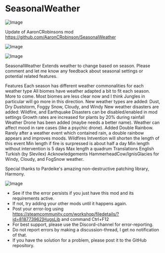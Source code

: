 # SeasonalWeather

![Image](https://i.imgur.com/buuPQel.png)

Update of AaronCRobinsons mod
https://github.com/AaronCRobinson/SeasonalWeather

![Image](https://i.imgur.com/pufA0kM.png)

	
![Image](https://i.imgur.com/Z4GOv8H.png)



SeasonalWeather
Extends weather to change based on season. Please comment and let me know any feedback about seasonal settings or potential related features.

Features
Each season has different weather commonalities for each weather type
All biomes have weather adapted a bit to fit each season. More to come.
Most biomes are less clear now and I think Jungles in particular will go more in this direction.
New weather types are added: Dust, Dry Duststorm, Foggy Snow, Cloudy, and Windy
New weather disasters are added: Wildfire, and Earthquake
Disasters can be disabled/enabled in mod settings
Growth rates are increased for plants by 20% during rainfall
Weather Drone has been added (maybe needs a better name). Weather can affect mood in rare cases (like a psychic drone).
Added Double Rainbow. Rarely after a weather event which contained rain, a double rainbow appears and improves moods.
Wildfires
Intvention will shorten the length of this event
Min length if fire is surpressed is about half a day
Min length without intervention is 5 days
Max length a quadrum
Translations
English
Turkish (by Slevilex)
Acknowledgements
HammerheadCow/IgnisGlacies for Windy, Cloudy, and FogSnow weather.

Special thanks to Pardeike's amazing non-destructive patching library, Harmony.

![Image](https://i.imgur.com/PwoNOj4.png)



-  See if the the error persists if you just have this mod and its requirements active.
-  If not, try adding your other mods until it happens again.
-  Post your error-log using https://steamcommunity.com/workshop/filedetails/?id=818773962]HugsLib and command Ctrl+F12
-  For best support, please use the Discord-channel for error-reporting.
-  Do not report errors by making a discussion-thread, I get no notification of that.
-  If you have the solution for a problem, please post it to the GitHub repository.



